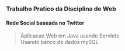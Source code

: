 ### Trabalho Pratico da Disciplina de Web
#### Rede Social baseada no Twitter
> Aplicacao Web em Java usando Servlets  
> Usando banco de dados mySQL
